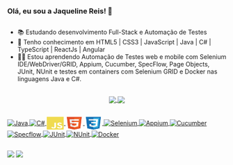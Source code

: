 ### Olá, eu sou a Jaqueline Reis! 👋
##
- 📚 Estudando desenvolvimento Full-Stack e Automação de Testes
- 🌱 Tenho conhecimento em HTML5 | CSS3 | JavaScript | Java | C# | TypeScript | ReactJs | Angular
- 👩‍💻 Estou aprendendo Automação de Testes web e mobile com Selenium IDE/WebDriver/GRID, Appium, Cucumber, SpecFlow, Page Objects, JUnit, NUnit e testes em containers com Selenium GRID e Docker nas linguagens Java e C#.
##

<p align="center">
  <a href="https://github.com/jaquelinereiz/github-readme-stats">
    <img
      align="center"
      height="145"
      src="https://github-readme-stats.vercel.app/api?username=jaquelinereiz&show_icons=true&theme=dracula"
    />
  </a>
    <a href="https://github.com/jaquelinereiz/github-readme-stats">
    <img
      align="center"
      height="145"
      src="https://github-readme-stats.vercel.app/api/top-langs/?username=jaquelinereiz&layout=compact&langs_count=7&theme=dracula"
      />
</p>
  
  <div style="display: inline_block"><br>
  <img align="center" alt="Java" height="30" width="40" src="https://cdn.jsdelivr.net/gh/devicons/devicon/icons/java/java-original.svg">
  <img align="center" alt="C#" height="50" width="50" src="https://upload.wikimedia.org/wikipedia/commons/4/4f/Csharp_Logo.png">
  <img align="center" alt="JavaScript" height="30" width="40" src="https://raw.githubusercontent.com/devicons/devicon/master/icons/javascript/javascript-plain.svg">
  <img align="center" alt="HTML" height="30" width="40" src="https://raw.githubusercontent.com/devicons/devicon/master/icons/html5/html5-original.svg">
  <img align="center" alt="CSS" height="30" width="40" src="https://raw.githubusercontent.com/devicons/devicon/master/icons/css3/css3-original.svg">
  <img align="center" alt="Selenium" height="30" width="30" src="https://www.loadview-testing.com/wp-content/uploads/Selenium_Logo-1.png">
  <img align="center" alt="Appium" height="30" width="30" src="https://brandslogos.com/wp-content/uploads/images/large/appium-logo.png">
  <img align="center" alt="Cucumber" height="30" width="30" src="https://brandslogos.com/wp-content/uploads/images/large/cucumber-logo.png">
  <img align="center" alt="Specflow" height="30" width="30" src="https://www.nuget.org/profiles/specflow/avatar?imageSize=512">
  <img align="center" alt="JUnit" height="40" width="40" src="https://avatars.githubusercontent.com/u/874086?s=280&v=4">
  <img align="center" alt="NUnit" height="55" width="55" src="https://pluralsight2.imgix.net/paths/images/nunit-261ab03561.png">
  <img align="center" alt="Docker" height="30" width="40" src= "https://static.hosting.de/helpdesk/de/anleitungen/server/images/docker/Moby-logo.png">
  </div>

##
  
  <div>
 <a href="https://www.linkedin.com/in/jaqueline-reis-64198621b/" target="_blank"><img src="https://img.shields.io/badge/-LinkedIn-%230077B5?style=for-the-badge&logo=linkedin&logoColor=white" target="_blank"></a> 
 <a href = "mailto:jaquelinereizs@gmail.com"><img src="https://img.shields.io/badge/Gmail-D14836?style=for-the-badge&logo=gmail&logoColor=white" target="_blank"></a>
</div>

  
